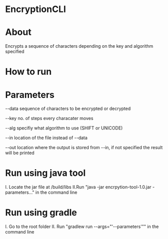 # EncryptionCLI

# About
Encrypts a sequence of characters depending on the key and algorithm specified

# How to run

# Parameters
--data  sequence of characters to be encrypted or decrypted

--key   no. of steps every characater moves

--alg   specifiy what algorithm to use (SHIFT or UNICODE)

--in    location of the file instead of --data

--out   location where the output is stored from --in, if not specified the result will be printed

# Run using java tool
 I. Locate the jar file at /build/libs
 II.Run "java -jar encrpytion-tool-1.0.jar -parameters..." in the command line

# Run using gradle
 I. Go to the root folder
 II. Run "gradlew run --args="'--parameters'"" in the command line
